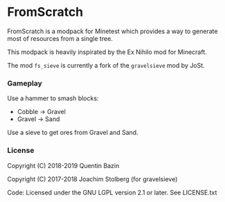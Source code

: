 # FromScratch

FromScratch is a modpack for Minetest which provides a way to generate most of resources from a single tree.

This modpack is heavily inspirated by the Ex Nihilo mod for Minecraft.

The mod `fs_sieve` is currently a fork of the `gravelsieve` mod by JoSt.

### Gameplay

Use a hammer to smash blocks:
- Cobble -> Gravel
- Gravel -> Sand

Use a sieve to get ores from Gravel and Sand.

### License

Copyright (C) 2018-2019 Quentin Bazin

Copyright (C) 2017-2018 Joachim Stolberg (for gravelsieve)

Code: Licensed under the GNU LGPL version 2.1 or later. See LICENSE.txt

